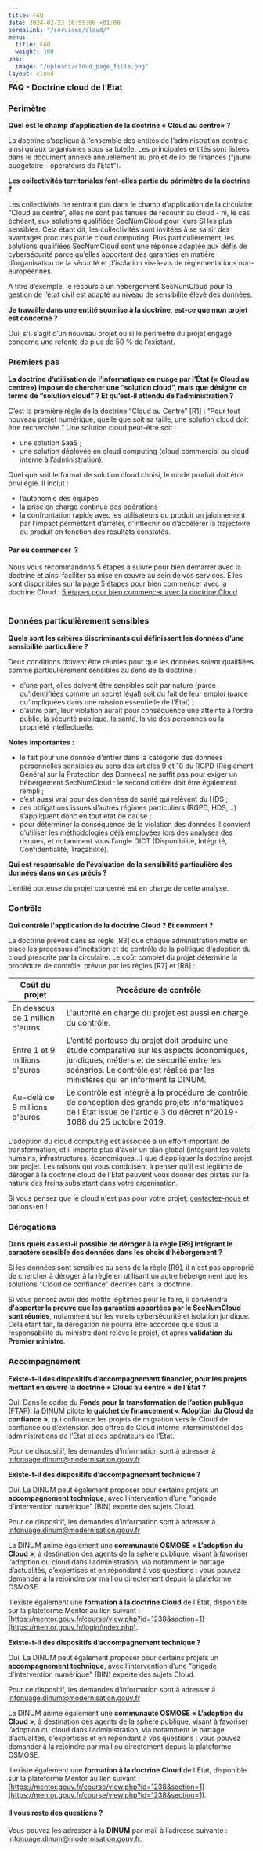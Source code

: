 ```yaml
---
title: FAQ
date: 2024-02-23 16:55:00 +01:00
permalink: "/services/cloud/"
menu:
  title: FAQ
  weight: 100
une:
  image: "/uploads/cloud_page_fille.png"
layout: cloud
---
```


<h3 style="margin-top:-20px">FAQ - Doctrine cloud de l’Etat</h3>

### Périmètre

**Quel est le champ d’application de la doctrine « Cloud au centre» ?**

La doctrine s’applique à l’ensemble des entités de l’administration centrale ainsi qu’aux organismes sous sa tutelle. Les principales entités sont listées dans le document annexé annuellement au projet de loi de finances (“jaune budgétaire - opérateurs de l’Etat”).

**Les collectivités territoriales font-elles partie du périmètre de la doctrine ?**

Les collectivités ne rentrant pas dans le champ d’application de la circulaire “Cloud au centre”, elles ne sont pas tenues de recourir au cloud - ni, le cas échéant, aux solutions qualifiées SecNumCloud pour leurs SI les plus sensibles. Cela étant dit, les collectivités sont invitées à se saisir des avantages procurés par le cloud computing. Plus particulièrement, les solutions qualifiées SecNumCloud sont une réponse adaptée aux défis de cybersécurité parce qu’elles apportent des garanties en matière d’organisation de la sécurité et d’isolation vis-à-vis de règlementations non-européennes.

A titre d’exemple, le recours à un hébergement SecNumCloud pour la gestion de l’état civil est adapté au niveau de sensibilité élevé des données.

**Je travaille dans une entité soumise à la doctrine, est-ce que mon projet est concerné ?**

Oui, s’il s’agit d’un nouveau projet ou si le périmètre du projet engagé concerne une refonte de plus de 50 % de l’existant.

### Premiers pas

**La doctrine d’utilisation de l’informatique en nuage par l’État (« Cloud au centre») impose de chercher une “solution cloud”, mais que désigne ce terme de “solution cloud” ? Et qu’est-il attendu de l’administration ?**

C’est la première règle de la doctrine “Cloud au Centre” [R1] : “Pour tout nouveau projet numérique, quelle que soit sa taille, une solution cloud doit être recherchée.” Une solution cloud peut-être soit :

* une solution SaaS ;
* une solution déployée en cloud computing (cloud commercial ou cloud interne à l’administration).

Quel que soit le format de solution cloud choisi, le mode produit doit être privilégié. Il inclut :

* l’autonomie des équipes
* la prise en charge continue des opérations
* la confrontation rapide avec les utilisateurs du produit
un jalonnement par l’impact permettant d’arrêter, d’infléchir ou d’accélérer la trajectoire du produit en fonction des résultats constatés.

<div class="encadre noir" style="margin-bottom:40px"><h4>
Par où commencer &nbsp;?</h4>Nous vous recommandons 5 étapes à suivre pour bien démarrer avec la doctrine et ainsi faciliter sa mise en œuvre au sein de vos services. Elles sont disponibles sur la page 5 étapes pour bien commencer avec la doctrine Cloud : <a href="https://www.numerique.gouv.fr/services/cloud/demarrer/#contenu" title="5 étapes pour bien commencer avec la doctrine Cloud">5 étapes pour bien commencer avec la doctrine Cloud</a></p></div>

### Données particulièrement sensibles

**Quels sont les critères discriminants qui définissent les données d’une sensibilité particulière ?**

Deux conditions doivent être réunies pour que les données soient qualifiées comme particulièrement sensibles au sens de la doctrine :

* d’une part, elles doivent être sensibles soit par nature (parce qu’identifiées comme un secret légal) soit du fait de leur emploi (parce qu’impliquées dans une mission essentielle de l’Etat) ;
* d’autre part, leur violation aurait pour conséquence une atteinte à l’ordre public, la sécurité publique, la santé, la vie des personnes ou la propriété intellectuelle.

**Notes importantes :**

* le fait pour une donnée d’entrer dans la catégorie des données personnelles sensibles au sens des articles 9 et 10 du RGPD (Règlement Général sur la Protection des Données) ne suffit pas pour exiger un hébergement SecNumCloud : le second critère doit être également rempli ;
* c’est aussi vrai pour des données de santé qui relèvent du HDS ;
* ces obligations issues d’autres régimes particuliers (RGPD, HDS,…) s’appliquent donc en tout état de cause ;
* pour déterminer la conséquence de la violation des données il convient d’utiliser les méthodologies déjà employées lors des analyses des risques, et notamment sous l’angle DICT (Disponibilité, Intégrité, Confidentialité, Traçabilité).

**Qui est responsable de l’évaluation de la sensibilité particulière des données dans un cas précis ?**

L’entité porteuse du projet concerné est en charge de cette analyse.

### Contrôle


**Qui contrôle l'application de la doctrine Cloud ? Et comment ?**

La doctrine prévoit dans sa règle [R3] que chaque administration mette en place les processus d'incitation et de contrôle de la politique d'adoption du cloud prescrite par la circulaire. Le coût complet du projet détermine la procédure de contrôle, prévue par les règles [R7] et [R8] :



| Coût du projet | Procédure de contrôle |
| -------- | -------- |
| En dessous de 1 million d'euros     | L'autorité en charge du projet est aussi en charge du contrôle.    |
| Entre 1 et 9 millions d'euros| L’entité porteuse du projet doit produire une étude comparative sur les aspects économiques, juridiques, métiers et de sécurité entre les scénarios. Le contrôle est réalisé par les ministères qui en informent la DINUM. |
| Au-delà de 9 millions d'euros| Le contrôle est intégré à la procédure de contrôle de conception des grands projets informatiques de l'État issue de l'article 3 du décret n°2019-1088 du 25 octobre 2019.| 

L'adoption du cloud computing est associée à un effort important de transformation, et il importe plus d'avoir un plan global (intégrant les volets humains, infrastructures, économiques...) que d'appliquer la doctrine projet par projet. Les raisons qui vous conduisent à penser qu'il est légitime de déroger à la doctrine cloud de l'Etat peuvent vous donner des pistes sur la nature des freins subsistant dans votre organisation.

Si vous pensez que le cloud n'est pas pour votre projet, [contactez-nous ](mailto:infonuage.dinum@modernisation.gouv.fr) et parlons-en ! 

### Dérogations

**Dans quels cas est-il possible de déroger à la règle [R9] intégrant le caractère sensible des données dans les choix d’hébergement ?**

Si les données sont sensibles au sens de la règle [R9], il n'est pas approprié de chercher à déroger à la règle en utilisant un autre hébergement que les solutions "Cloud de confiance" décrites dans la doctrine.
 
Si vous pensez avoir des motifs légitimes pour le faire, il conviendra **d'apporter la preuve que les garanties apportées par le SecNumCloud sont réunies**, notamment sur les volets cybersécurité et isolation juridique. Cela étant fait, la dérogation ne pourra être accordée que sous la responsabilité du ministre dont relève le projet, et après **validation du Premier ministre**.

### Accompagnement

**Existe-t-il des dispositifs d’accompagnement financier, pour les projets mettant en œuvre la doctrine « Cloud au centre » de l’État ?**

Oui. Dans le cadre du **Fonds pour la transformation de l’action publique** (FTAP), la DINUM pilote le **guichet de financement « Adoption du Cloud de confiance »**, qui cofinance les projets de migration vers le Cloud de confiance ou d’extension des offres de Cloud interne interministériel des administrations de l’Etat et des opérateurs de l’Etat. 

Pour ce dispositif, les demandes d’information sont à adresser à [infonuage.dinum@modernisation.gouv.fr](mailto:infonuage.dinum@modernisation.gouv.fr)


**Existe-t-il des dispositifs d’accompagnement technique ?**

Oui. La DINUM peut également proposer pour certains projets un **accompagnement technique**, avec l’intervention d’une "brigade d'intervention numérique" (BIN) experte des sujets Cloud.

Pour ce dispositif, les demandes d’information sont à adresser à [infonuage.dinum@modernisation.gouv.fr](mailto:infonuage.dinum@modernisation.gouv.fr)


La DINUM anime également une **communauté OSMOSE « L’adoption du Cloud »**, à destination des agents de la sphère publique, visant à favoriser l’adoption du cloud dans l’administration, via notamment le partage d’actualités, d’expertises et en répondant à vos questions : vous pouvez demander à la rejoindre par mail ou directement depuis la plateforme OSMOSE.

Il existe également une **formation à la doctrine Cloud** de l'Etat, disponible sur la plateforme Mentor au lien suivant : [https://mentor.gouv.fr/course/view.php?id=1238&section=1](https://mentor.gouv.fr/login/index.php).


**Existe-t-il des dispositifs d’accompagnement technique ?**

Oui. La DINUM peut également proposer pour certains projets un **accompagnement technique**, avec l’intervention d’une "brigade d'intervention numérique" (BIN) experte des sujets Cloud.

Pour ce dispositif, les demandes d’information sont à adresser à [infonuage.dinum@modernisation.gouv.fr](mailto:infonuage.dinum@modernisation.gouv.fr)


La DINUM anime également une **communauté OSMOSE « L’adoption du Cloud »**, à destination des agents de la sphère publique, visant à favoriser l’adoption du cloud dans l’administration, via notamment le partage d’actualités, d’expertises et en répondant à vos questions : vous pouvez demander à la rejoindre par mail ou directement depuis la plateforme OSMOSE.

Il existe également une **formation à la doctrine Cloud** de l'Etat, disponible sur la plateforme Mentor au lien suivant : [https://mentor.gouv.fr/course/view.php?id=1238&section=1](https://mentor.gouv.fr/course/view.php?id=1238&section=1).


#### Il vous reste des questions ?
Vous pouvez les adresser à la **DINUM** par mail à l’adresse suivante : [infonuage.dinum@modernisation.gouv.fr](mailto:infonuage.dinum@modernisation.gouv.fr).